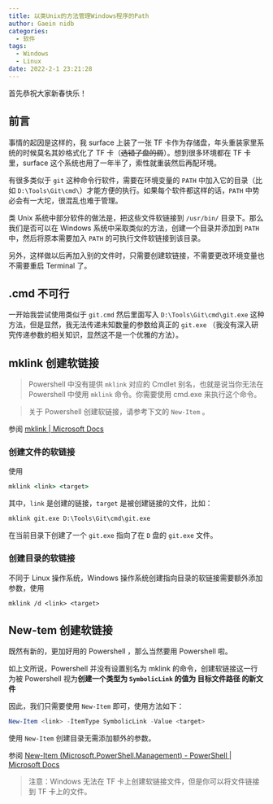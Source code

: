 ```yaml
---
title: 以类Unix的方法管理Windows程序的Path
author: Gaein nidb
categories:
  - 软件
tags:
  - Windows
  - Linux
date: 2022-2-1 23:21:28
---
```


首先恭祝大家新春快乐！

## 前言

事情的起因是这样的，我 surface 上装了一张 TF 卡作为存储盘，年头重装家里系统的时候莫名其妙格式化了 TF 卡（~~选错了盘的屑~~）。想到很多环境都在 TF 卡里，surface 这个系统也用了一年半了，索性就重装然后再配环境。

有很多类似于 `git` 这种命令行软件，需要在环境变量的 `PATH` 中加入它的目录（比如 `D:\Tools\Git\cmd\`）才能方便的执行。如果每个软件都这样的话，`PATH` 中势必会有一大坨，很混乱也难于管理。

类 Unix 系统中部分软件的做法是，把这些文件软链接到 `/usr/bin/` 目录下。那么我们是否可以在 Windows 系统中采取类似的方法，创建一个目录并添加到 `PATH` 中，然后将原本需要加入 `PATH` 的可执行文件软链接到该目录。

另外，这样做以后再加入别的文件时，只需要创建软链接，不需要更改环境变量也不需要重启 Terminal 了。

## .cmd 不可行

一开始我尝试使用类似于 `git.cmd` 然后里面写入 `D:\Tools\Git\cmd\git.exe` 这种方法，但是显然，我无法传递未知数量的参数给真正的 `git.exe` （我没有深入研究传递参数的相关知识，显然这不是一个优雅的方法）。

## mklink 创建软链接

> Powershell 中没有提供 `mklink` 对应的 Cmdlet 别名，也就是说当你无法在 Powershell 中使用 `mklink` 命令。你需要使用 cmd.exe 来执行这个命令。

> 关于 Powershell 创建软链接，请参考下文的 `New-Item` 。

参阅 [mklink | Microsoft Docs](https://docs.microsoft.com/en-us/windows-server/administration/windows-commands/mklink)

### 创建文件的软链接

使用

```cmd
mklink <link> <target>
```

其中，`link` 是创建的链接，`target` 是被创建链接的文件，比如：

```cmd
mklink git.exe D:\Tools\Git\cmd\git.exe
```

在当前目录下创建了一个 `git.exe` 指向了在 `D` 盘的 `git.exe` 文件。

### 创建目录的软链接

不同于 Linux 操作系统，Windows 操作系统创建指向目录的软链接需要额外添加参数，使用

```winbatch
mklink /d <link> <target>
```

## New-tem 创建软链接

既然有新的，更加好用的 Powershell ，那么当然要用 Powershell 啦。

如上文所说，Powershell 并没有设置别名为 mklink 的命令，创建软链接这一行为被 Powershell 视为**创建一个类型为 `SymbolicLink` 的值为 目标文件路径 的新文件**

因此，我们只需要使用 `New-Item` 即可，使用方法如下：

```powershell
New-Item <link> -ItemType SymbolicLink -Value <target>
```

使用 `New-Item` 创建目录无需添加额外的参数。

参阅 [New-Item (Microsoft.PowerShell.Management) - PowerShell | Microsoft Docs](https://docs.microsoft.com/en-us/powershell/module/microsoft.powershell.management/new-item?view=powershell-7.2#example-7--create-a-symbolic-link-to-a-file-or-folder)

> 注意：Windows 无法在 TF 卡上创建软链接文件，但是你可以将文件链接到 TF 卡上的文件。

